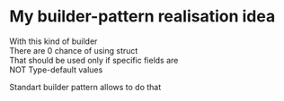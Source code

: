 # My builder-pattern realisation idea

With this kind of builder   
There are 0 chance of using struct  
That should be used only if specific fields are     
NOT Type-default values  
  
Standart builder pattern allows to do that  
